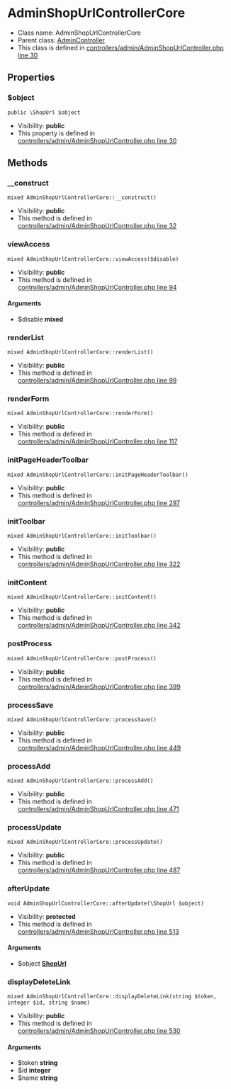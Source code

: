 AdminShopUrlControllerCore
===============






* Class name: AdminShopUrlControllerCore
* Parent class: [AdminController](AdminControllerCore)
* This class is defined in [controllers/admin/AdminShopUrlController.php line 30](https://github.com/PrestaShop/PrestaShop/blob/1.6.1.1/controllers/admin/AdminShopUrlController.php#L30)





Properties
----------


### $object

    public \ShopUrl $object





* Visibility: **public**
* This property is defined in [controllers/admin/AdminShopUrlController.php line 30](https://github.com/PrestaShop/PrestaShop/blob/1.6.1.1/controllers/admin/AdminShopUrlController.php#30)


Methods
-------


### __construct

    mixed AdminShopUrlControllerCore::__construct()





* Visibility: **public**
* This method is defined in [controllers/admin/AdminShopUrlController.php line 32](https://github.com/PrestaShop/PrestaShop/blob/1.6.1.1/controllers/admin/AdminShopUrlController.php#32)




### viewAccess

    mixed AdminShopUrlControllerCore::viewAccess($disable)





* Visibility: **public**
* This method is defined in [controllers/admin/AdminShopUrlController.php line 94](https://github.com/PrestaShop/PrestaShop/blob/1.6.1.1/controllers/admin/AdminShopUrlController.php#94)


#### Arguments
* $disable **mixed**



### renderList

    mixed AdminShopUrlControllerCore::renderList()





* Visibility: **public**
* This method is defined in [controllers/admin/AdminShopUrlController.php line 99](https://github.com/PrestaShop/PrestaShop/blob/1.6.1.1/controllers/admin/AdminShopUrlController.php#99)




### renderForm

    mixed AdminShopUrlControllerCore::renderForm()





* Visibility: **public**
* This method is defined in [controllers/admin/AdminShopUrlController.php line 117](https://github.com/PrestaShop/PrestaShop/blob/1.6.1.1/controllers/admin/AdminShopUrlController.php#117)




### initPageHeaderToolbar

    mixed AdminShopUrlControllerCore::initPageHeaderToolbar()





* Visibility: **public**
* This method is defined in [controllers/admin/AdminShopUrlController.php line 297](https://github.com/PrestaShop/PrestaShop/blob/1.6.1.1/controllers/admin/AdminShopUrlController.php#297)




### initToolbar

    mixed AdminShopUrlControllerCore::initToolbar()





* Visibility: **public**
* This method is defined in [controllers/admin/AdminShopUrlController.php line 322](https://github.com/PrestaShop/PrestaShop/blob/1.6.1.1/controllers/admin/AdminShopUrlController.php#322)




### initContent

    mixed AdminShopUrlControllerCore::initContent()





* Visibility: **public**
* This method is defined in [controllers/admin/AdminShopUrlController.php line 342](https://github.com/PrestaShop/PrestaShop/blob/1.6.1.1/controllers/admin/AdminShopUrlController.php#342)




### postProcess

    mixed AdminShopUrlControllerCore::postProcess()





* Visibility: **public**
* This method is defined in [controllers/admin/AdminShopUrlController.php line 399](https://github.com/PrestaShop/PrestaShop/blob/1.6.1.1/controllers/admin/AdminShopUrlController.php#399)




### processSave

    mixed AdminShopUrlControllerCore::processSave()





* Visibility: **public**
* This method is defined in [controllers/admin/AdminShopUrlController.php line 449](https://github.com/PrestaShop/PrestaShop/blob/1.6.1.1/controllers/admin/AdminShopUrlController.php#449)




### processAdd

    mixed AdminShopUrlControllerCore::processAdd()





* Visibility: **public**
* This method is defined in [controllers/admin/AdminShopUrlController.php line 471](https://github.com/PrestaShop/PrestaShop/blob/1.6.1.1/controllers/admin/AdminShopUrlController.php#471)




### processUpdate

    mixed AdminShopUrlControllerCore::processUpdate()





* Visibility: **public**
* This method is defined in [controllers/admin/AdminShopUrlController.php line 487](https://github.com/PrestaShop/PrestaShop/blob/1.6.1.1/controllers/admin/AdminShopUrlController.php#487)




### afterUpdate

    void AdminShopUrlControllerCore::afterUpdate(\ShopUrl $object)





* Visibility: **protected**
* This method is defined in [controllers/admin/AdminShopUrlController.php line 513](https://github.com/PrestaShop/PrestaShop/blob/1.6.1.1/controllers/admin/AdminShopUrlController.php#513)


#### Arguments
* $object **[ShopUrl](ShopUrlCore)**



### displayDeleteLink

    mixed AdminShopUrlControllerCore::displayDeleteLink(string $token, integer $id, string $name)





* Visibility: **public**
* This method is defined in [controllers/admin/AdminShopUrlController.php line 530](https://github.com/PrestaShop/PrestaShop/blob/1.6.1.1/controllers/admin/AdminShopUrlController.php#530)


#### Arguments
* $token **string**
* $id **integer**
* $name **string**


